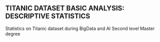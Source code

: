 ## TITANIC DATASET BASIC ANALYSIS: DESCRIPTIVE STATISTICS
Statistics on Titanic dataset during BigData and AI Second level Master degree
